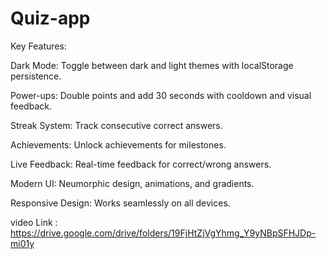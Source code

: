 # Quiz-app

Key Features:

Dark Mode: Toggle between dark and light themes with localStorage persistence.

Power-ups: Double points and add 30 seconds with cooldown and visual feedback.

Streak System: Track consecutive correct answers.

Achievements: Unlock achievements for milestones.

Live Feedback: Real-time feedback for correct/wrong answers.

Modern UI: Neumorphic design, animations, and gradients.

Responsive Design: Works seamlessly on all devices.


video Link : https://drive.google.com/drive/folders/19FjHtZjVgYhmg_Y9yNBpSFHJDp-mi01y
